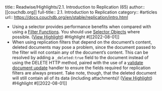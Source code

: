 title:: Readwise/Highlights/2.1. Introduction to Replication (65)
author:: [[couchdb.org]]
full-title:: 2.1. Introduction to Replication
category:: #articles
url:: https://docs.couchdb.org/en/stable/replication/intro.html

- Using a selector provides performance benefits when compared with using a [Filter Functions](https://docs.couchdb.org/en/stable/replication/intro.html/../ddocs/ddocs.html#filterfun). You should use [Selector Objects](https://docs.couchdb.org/en/stable/replication/intro.html/replicator.html#selectorobj) where possible. ([View Highlight](https://read.readwise.io/read/01g9c2evxym0vptkn9n6jpxh9x)) #Highlight #[[2022-08-01]]
- When using replication filters that depend on the document’s content, deleted documents may pose a problem, since the document passed to the filter will not contain any of the document’s content. This can be resolved by adding a `_deleted:true` field to the document instead of using the DELETE HTTP method, paired with the use of a [validate document update](https://docs.couchdb.org/en/stable/replication/intro.html/../ddocs/ddocs.html#vdufun) handler to ensure the fields required for replication filters are always present. Take note, though, that the deleted document will still contain all of its data (including attachments)! ([View Highlight](https://read.readwise.io/read/01g9c2g6kjggkb83yre4h4efg3)) #Highlight #[[2022-08-01]]